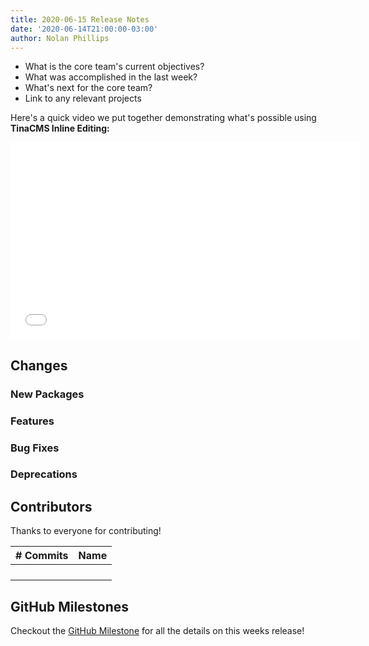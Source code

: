 ```yaml
---
title: 2020-06-15 Release Notes
date: '2020-06-14T21:00:00-03:00'
author: Nolan Phillips
---
```

* What is the core team's current objectives?
* What was accomplished in the last week?
* What's next for the core team?
* Link to any relevant projects

Here's a quick video we put together demonstrating what's possible using **TinaCMS Inline Editing:**

<iframe width="560" height="315" src="[https://www.youtube.com/embed/4qGz0cP_DSA](https://www.youtube.com/embed/4qGz0cP_DSA "https://www.youtube.com/embed/4qGz0cP_DSA")" frameborder="0" allow="accelerometer; autoplay; encrypted-media; gyroscope; picture-in-picture" allowfullscreen></iframe>

## Changes

### New Packages

### Features

### Bug Fixes

### Deprecations

## Contributors

Thanks to everyone for contributing!

| # Commits | Name |
| --- | --- |
|  |  |
|  |  |
|  |  |
|  |  |

## GitHub Milestones

Checkout the [GitHub Milestone](https://github.com/tinacms/tinacms/milestone/1?closed=1) for all the details on this weeks release!
